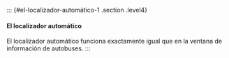 ::: {#el-localizador-automático-1 .section .level4}
#### El localizador automático

El localizador automático funciona exactamente igual que en la ventana
de información de autobuses.
:::
